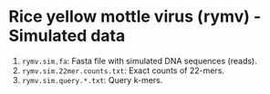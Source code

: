 # Rice yellow mottle virus (rymv) - Simulated data

1. `rymv.sim.fa`: Fasta file with simulated DNA sequences (reads). 
2. `rymv.sim.22mer.counts.txt`: Exact counts of 22-mers.
3. `rymv.sim.query.*.txt`: Query k-mers.
